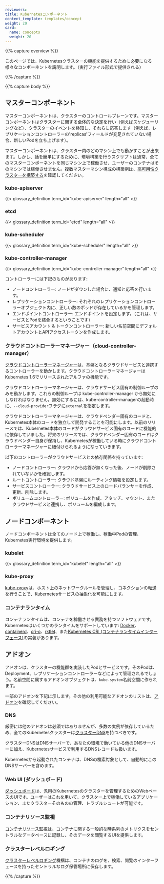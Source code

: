 ```yaml
---
reviewers:
title: Kubernetesコンポーネント
content_template: templates/concept
weight: 20
card:
  name: concepts
  weight: 20
---
```


{{% capture overview %}}

このページでは、Kubernetesクラスターの機能を提供するために必要になる様々なコンポーネントを説明します。（実行ファイル形式で提供される）

{{% /capture %}}

{{% capture body %}}

## マスターコンポーネント

マスターコンポーネントは、クラスターのコントロールプレーンです。マスターコンポーネントはクラスターに関する全体的な決定を行い（例えばスケジューリングなど）、クラスターのイベントを検知し、それらに応答します（例えば、レプリケーションコントローラーの'replicas'フィールドが充足されていない場合、新しいPodを立ち上げます）。

マスターコンポーネントは、クラスター内のどのマシン上でも動かすことが出来ます。しかし、話を簡単にするために、環境構築を行うスクリプトは通常、全てのマスターコンポーネントを同じマシン上で稼働させ、ユーザーのコンテナはそのマシンでは稼働させません。複数マスターマシン構成の構築例は、[高可用性クラスターを構築する](/docs/admin/high-availability/)を確認してください。

### kube-apiserver

{{< glossary_definition term_id="kube-apiserver" length="all" >}}

### etcd

{{< glossary_definition term_id="etcd" length="all" >}}

### kube-scheduler

{{< glossary_definition term_id="kube-scheduler" length="all" >}}

### kube-controller-manager

{{< glossary_definition term_id="kube-controller-manager" length="all" >}}

コントローラーには下記のものがあります:

  * ノードコントローラー: ノードがダウンした場合に、通知と応答を行います。
  * レプリケーションコントローラー: それぞれのレプリケーションコントローラーオブジェクト内に、正しい数のポッドが存在しているかを管理します。
  * エンドポイントコントローラー: エンドポイントを設定します。（これは、サービスとPodを結合するということです）
  * サービスアカウント & トークンコントローラー: 新しい名前空間にデフォルトアカウントとAPIアクセストークンを作成します。

### クラウドコントローラーマネージャー（cloud-controller-manager）

[クラウドコントローラーマネージャー](/docs/tasks/administer-cluster/running-cloud-controller/)は、基盤となるクラウドサービスと連携するコントローラーを動かします。クラウドコントローラーマネージャーはKubernetes 1.6でリリースされたアルファの機能です。

クラウドコントローラーマネージャーは、クラウドサービス固有の制御ループのみを動かします。これらの制御ループは kube-controller-manager から無効にしなければなりません。無効にするには、kube-controller-managerの起動時に、`--cloud-provider`フラグに`external`を指定します。

クラウドコントローラーマネージャーは、クラウドベンダー固有のコードと、Kubernetes本体のコードを独立して開発することを可能にします。以前のリリースでは、Kubernetes本体のコードがクラウドサービス固有のコードに機能的に依存していました。将来のリリースでは、クラウドベンダー固有のコードはクラウドベンダー自身が保持し、Kubernetesが稼働している時にクラウドコントローラーマネージャーに紐付けられるようになっていきます。

以下のコントローラーがクラウドサービスとの依存関係を持っています:

  * ノードコントローラー: クラウドから応答が無くなった後、ノードが削除されていないかを確認します。
  * ルートコントローラー: クラウド基盤にルーティング情報を設定します。
  * サービスコントローラー: クラウドサービス上のロードバランサーを作成、更新、削除します。
  * ボリュームコントローラー: ボリュームを作成、アタッチ、マウント、またクラウドサービスと連携し、ボリュームを編成します。

## ノードコンポーネント

ノードコンポーネントは全てのノード上で稼働し、稼働中Podの管理、Kubernetes実行環境を提供します。

### kubelet

{{< glossary_definition term_id="kubelet" length="all" >}}

### kube-proxy

[kube-proxy](/docs/admin/kube-proxy/)は、ホスト上のネットワークルールを管理し、コネクションの転送を行うことで、Kubernetesサービスの抽象化を可能にします。

### コンテナランタイム

コンテナランタイムは、コンテナを稼働させる責務を持つソフトウェアです。
Kubernetesはいくつかのランタイムをサポートしています: [Docker](http://www.docker.com)、[containerd](https://containerd.io)、[cri-o](https://cri-o.io/)、[rktlet](https://github.com/kubernetes-incubator/rktlet)、また[Kubernetes CRI (コンテナランタイムインターフェース)](https://github.com/kubernetes/community/blob/master/contributors/devel/sig-node/container-runtime-interface.md)の実装があります。

## アドオン

アドオンは、クラスターの機能群を実装したPodとサービスです。そのPodは、Deployment、レプリケーションコントローラーなどによって管理されるでしょう。名前空間に属するアドオンオブジェクトは、`kube-system`名前空間に作られます。

一部のアドオンを下記に示します。その他の利用可能なアドオンのリストは、[アドオン](/docs/concepts/cluster-administration/addons/)を確認してください。

### DNS

厳密には他のアドオンは必須ではありませんが、多数の実例が依存しているため、全てのKubernetesクラスターは[クラスターDNS](/docs/concepts/services-networking/dns-pod-service/)を持つべきです。

クラスターDNSはDNSサーバーで、あなたの環境で動いている他のDNSサーバーに加え、Kubernetesサービスで利用するDNSレコードも扱います。

Kubernetesから起動されたコンテナは、DNSの検索対象として、自動的にこのDNSサーバーを含めます。

### Web UI (ダッシュボード)

[ダッシュボード](/docs/tasks/access-application-cluster/web-ui-dashboard/)は、汎用のKubernetesのクラスターを管理するためのWebベースのUIです。ユーザーはこれを用いて、クラスター上で稼働しているアプリケーション、またクラスターそのものの管理、トラブルシュートが可能です。

### コンテナリソース監視

[コンテナリソース監視](/docs/tasks/debug-application-cluster/resource-usage-monitoring/)は、コンテナに関する一般的な時系列のメトリクスをセントラルなデータベースに記録し、そのデータを閲覧するUIを提供します。

### クラスターレベルロギング

[クラスターレベルロギング](/docs/concepts/cluster-administration/logging/)機構は、コンテナのログを、検索、閲覧のインターフェースを持ったセントラルなログ保管場所に保存します。

{{% /capture %}}

